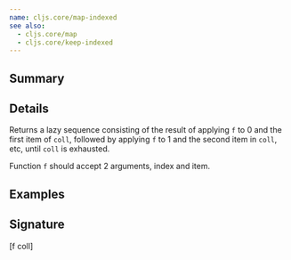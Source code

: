 ```yaml
---
name: cljs.core/map-indexed
see also:
  - cljs.core/map
  - cljs.core/keep-indexed
---
```


## Summary

## Details

Returns a lazy sequence consisting of the result of applying `f` to 0 and the
first item of `coll`, followed by applying `f` to 1 and the second item in
`coll`, etc, until `coll` is exhausted.

Function `f` should accept 2 arguments, index and item.

## Examples

## Signature
[f coll]

